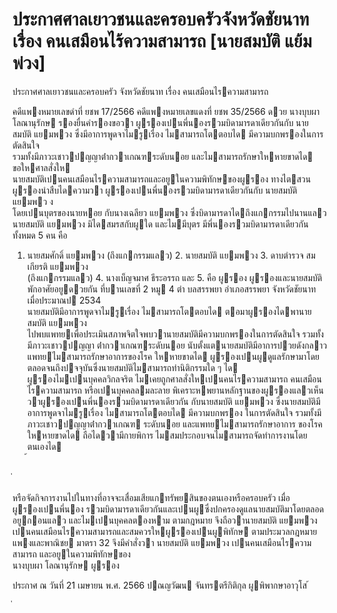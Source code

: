 
# ประกาศศาลเยาวชนและครอบครัวจังหวัดชัยนาท เรื่อง คนเสมือนไร้ความสามารถ [นายสมบัติ แย้มพ่วง]
      
      

      
      

ประกาศศาลเยาวชนและครอบครัว 
จังหวัดชัยนาท 
เรื่อง   คนเสมือนไรความสามารถ 
 
 
คดีแพงหมายเลขดําที่  ยชพ 17/2566 
คดีแพงหมายเลขแดงที่  ยชพ 35/2566 
ดวย  นางบุบผา  โลณานุรักษ  รองยื่นคํารองขอวา  ผูรองเปนพี่นองรวมบิดามารดาเดียวกันกับ 
นายสมบัติ  แยมพวง  ซึ่งมีอาการพูดจาไมรูเรื่อง  ไมสามารถโตตอบได  มีความบกพรองในการตัดสินใจ   
รวมทั้งมีภาวะเชาวปญญาต่ํากวาเกณฑระดับนอย  และไมสามารถรักษาใหหายขาดได  ขอใหศาลสั่งให   
นายสมบัติเปนคนเสมือนไรความสามารถและอยูในความพิทักษของผูรอง 
ทางไตสวนผูรองนําสืบไดความวา  ผูรองเปนพี่นองรวมบิดามารดาเดียวกันกับ   นายสมบัติ     แยมพว  ง   
โดยเปนบุตรของนายหอย  กับนางเฉลียว  แยมพวง  ซึ่งบิดามารดาไดถึงแกกรรมไปนานแลว   
นายสมบัติ  แยมพวง  มิไดสมรสกับผูใด  และไมมีบุตร  มีพี่นองรวมบิดามารดาเดียวกันทั้งหมด  5  คน  คือ   
1.   นายสมศักดิ์  แยมพวง  (ถึงแกกรรมแลว)  2.  นายสมบัติ  แยมพวง  3.  ดาบตํารวจ  สมเกียรติ  แยมพวง   
(ถึงแกกรรมแลว)  4.  นางเบ็ญจมาศ  ธีระอรรถ  และ  5.  คือ  ผูรอง  ผูรองและนายสมบัติพักอาศัยอยูดวยกัน 
ที่บานเลขที่     2  หมู    4  ตํา บลสรรพยา  อําเภอสรรพยา  จังหวัดชัยนาท  เมื่อประมาณป  2534   
นายสมบัติมีอาการพูดจาไมรูเรื่อง  ไมสามารถโตตอบได  ตอมาผูรองไดพานายสมบัติ  แยมพวง   
ไปพบแพทยเพื่อประเมินสภาพจิตใจพบวานายสมบัติมีความบกพรองในการตัดสินใจ  รวมทั้งมีภาวะเชาวปญญา 
ต่ํากวาเกณฑระดับนอย  นับตั้งแตนายสมบัติมีอาการปวยดังกลาว  แพทยไมสามารถรักษาอาการของโรค 
ใหหายขาดได  ผูรองเปนผูดูแลรักษามาโดยตลอดจนถึงปจจุบันซึ่งนายสมบัติไมสามารถทํานิติกรรมใด ๆ  ได   
ผูรองไมเปนบุคคลวิกลจริต  ไมเคยถูกศาลสั่งใหเปนคนไรความสามารถ  คนเสมือนไรความสามารถ 
หรือเปนบุคคลลมละลาย  พิเคราะหพยานหลักฐานของผูรองแลวเห็นวาผูรองเปนพี่นองรวมบิดามารดาเดียวกัน 
กับนายสมบัติ  แยมพวง  ซึ่งนายสมบัติมีอาการพูดจาไมรูเรื่อง  ไมสามารถโตตอบได  มีความบกพรอง 
ในการตัดสินใจ  รวมทั้งมีภาวะเชาวปญญาต่ํากวาเกณฑ  ระดับนอย  และแพทยไมสามารถรักษาอาการ 
ของโรคใหหายขาดได  ถือไดวามีกายพิการ  ไมสมประกอบจนไมสามารถจัดทําการงานโดยตนเองได   
้
 
่
 

หรือจัดกิจการงานไปในทางที่อาจจะเสื่อมเสียแกทรัพยสินของตนเองหรือครอบครัว  เมื่อผูรองเปนพี่นอง 
รวมบิดามารดาเดียวกันและเปนผูซึ่งปกครองดูแลนายสมบัติมาโดยตลอดอยูกอนแลว  และไมเปนบุคคลตองหาม 
ตามกฎหมาย  จึงถือวานายสมบัติ  แยมพวง  เปนคนเสมือนไรความสามารถและสมควรใหผูรองเปนผูพิทักษ
ตามประมวลกฎหมายแพงและพาณิชย  มาตรา  32 
จึงมีคําสั่งวา  นายสมบัติ  แยมพวง  เปนคนเสมือนไรความสามารถ  และอยูในความพิทักษของ  
นางบุบผา  โลณานุรักษ  ผูรอง 
 
ประกาศ  ณ  วันที่  21  เมษายน  พ.ศ.  2566 
ปณญวัฒน  จันทรตรีกิติกุล 
ผูพิพากษาอาวุโส 
้
 
่
 